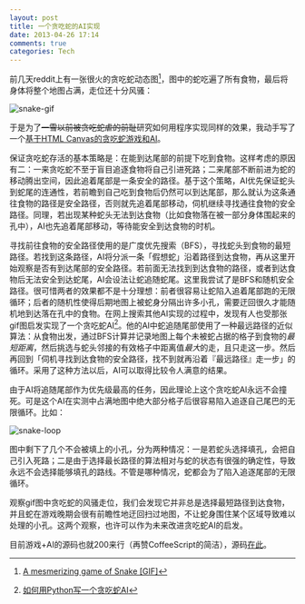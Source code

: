 ```yaml
---
layout: post
title: 一个贪吃蛇的AI实现
date: 2013-04-26 17:14
comments: true
categories: Tech
---
```


前几天reddit上有一张很火的贪吃蛇动态图[^snake-reddit]，图中的蛇吃遍了所有食物，最后将身体将整个地图占满，走位还十分风骚：

[^snake-reddit]: [A mesmerizing game of Snake [GIF]](http://www.reddit.com/r/woahdude/comments/1bycra/a_mesmerizing_game_of_snake_gif/)

![snake-gif](http://i.imgur.com/dAtcCfH.gif)

于是为了<del>一雪以前被贪吃蛇虐的前耻</del>研究如何用程序实现同样的效果，我动手写了一个[基于HTML Canvas的贪吃蛇游戏和AI][my-snake-ai]。

[my-snake-ai]: http://pyrokat.github.io/snake-ai/

<!-- more -->

保证贪吃蛇存活的基本策略是：在能到达尾部的前提下吃到食物。这样考虑的原因有二：一来贪吃蛇不至于盲目追逐食物将自己引进死路；二来尾部不断前进为蛇的移动腾出空间，因此追着尾部是一条安全的路径。基于这个策略，AI优先保证蛇头到蛇尾的连通性，若前瞻到自己吃到食物后仍然可以到达尾部，那么就认为这条通往食物的路径是安全路径，否则就先追着尾部移动，伺机继续寻找通往食物的安全路径。同理，若出现某种蛇头无法到达食物（比如食物落在被一部分身体围起来的孔中），AI也先追着尾部移动，等待能安全到达食物的时机。

寻找前往食物的安全路径使用的是广度优先搜索（BFS），寻找蛇头到食物的最短路径。若找到这条路径，AI将分派一条「假想蛇」沿着路径到达食物，再从这里开始观察是否有到达尾部的安全路径。若前面无法找到到达食物的路径，或者到达食物后无法安全到达蛇尾，AI会设法让蛇追随蛇尾。这里我尝试了是BFS和随机安全路径。很可惜两者的效果都不是十分理想：前者很容易让蛇陷入追着尾部跑的无限循环；后者的随机性使得后期地图上被蛇身分隔出许多小孔，需要迂回很久才能随机地到达落在孔中的食物。在网上搜索其他AI实现的过程中，发现有人也受那张gif图启发实现了一个贪吃蛇AI[^hawstein]。他的AI中蛇追随尾部使用了一种最远路径的近似算法：从食物出发，通过BFS计算并记录地图上每个未被蛇占据的格子到食物的*最短距离*，然后挑选与蛇头邻接的有效格子中距离值*最大*的走，且只走这一步。然后再回到「伺机寻找到达食物的安全路径，找不到就再沿着『最远路径』走一步」的循环。采用了这种方法以后，AI可以取得比较令人满意的结果。

由于AI将追随尾部作为优先级最高的任务，因此理论上这个贪吃蛇AI永远不会撞死。可是这个AI在实测中占满地图中绝大部分格子后很容易陷入追逐自己尾巴的无限循环。比如：

![snake-loop](http://i.minus.com/ib2lDOUCRsoTCf.png)

图中剩下了几个不会被填上的小孔，分为两种情况：一是若蛇头选择填孔，会把自己引入死路；二是由于选择最长路径的算法相对与蛇的状态有很强的确定性，导致永远不会选择能够填孔的路线。不管是哪种情况，蛇都会为了陷入追逐尾部的无限循环。

观察gif图中贪吃蛇的风骚走位，我们会发现它并非总是选择最短路径到达食物，并且蛇在游戏晚期会很有前瞻性地迂回扫过地图，不让蛇身围住某个区域导致难以处理的小孔。这两个观察，也许可以作为未来改进贪吃蛇AI的启发。

目前游戏+AI的源码也就200来行（再赞CoffeeScript的简洁），源码[在此](https://github.com/pyrokat/snake-ai)。

[^hawstein]: [如何用Python写一个贪吃蛇AI](http://hawstein.com/posts/snake-ai.html)

